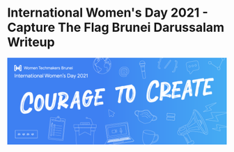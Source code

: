 # International Women's Day 2021 - Capture The Flag Brunei Darussalam Writeup
<img src ="https://github.com/CSBCTF/IWDCTF/blob/ad8c1b66808c54497b276c1bd2d23aec95664bcd/1260x500%20banner.png">

